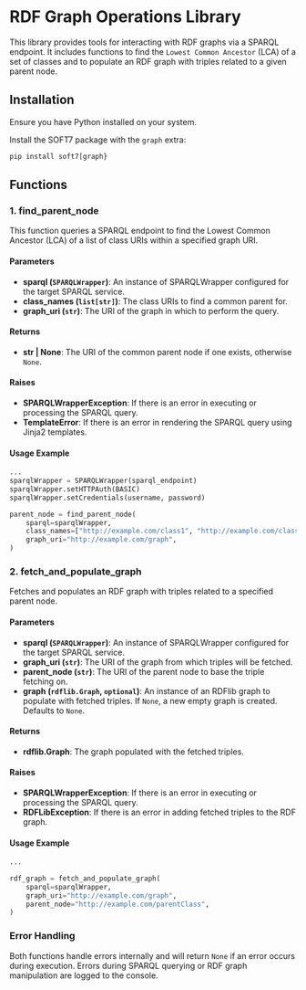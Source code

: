 # RDF Graph Operations Library

This library provides tools for interacting with RDF graphs via a SPARQL endpoint.
It includes functions to find the `Lowest Common Ancestor` (LCA) of a set of classes and to populate an RDF graph with triples related to a given parent node.

## Installation

Ensure you have Python installed on your system.

Install the SOFT7 package with the `graph` extra:

```bash
pip install soft7[graph}
```

## Functions

### 1. find_parent_node

This function queries a SPARQL endpoint to find the Lowest Common Ancestor (LCA) of a list of class URIs within a specified graph URI.

#### Parameters

* **sparql (`SPARQLWrapper`)**: An instance of SPARQLWrapper configured for the target SPARQL service.
* **class_names (`list[str]`)**: The class URIs to find a common parent for.
* **graph_uri (`str`)**: The URI of the graph in which to perform the query.

#### Returns

* **str | None**: The URI of the common parent node if one exists, otherwise `None`.

#### Raises

* **SPARQLWrapperException**: If there is an error in executing or processing the SPARQL query.
* **TemplateError**: If there is an error in rendering the SPARQL query using Jinja2 templates.

#### Usage Example

```python
...
sparqlWrapper = SPARQLWrapper(sparql_endpoint)
sparqlWrapper.setHTTPAuth(BASIC)
sparqlWrapper.setCredentials(username, password)

parent_node = find_parent_node(
    sparql=sparqlWrapper,
    class_names=["http://example.com/class1", "http://example.com/class2"],
    graph_uri="http://example.com/graph",
)
```

### 2. fetch_and_populate_graph

Fetches and populates an RDF graph with triples related to a specified parent node.

#### Parameters

* **sparql (`SPARQLWrapper`)**: An instance of SPARQLWrapper configured for the target SPARQL service.
* **graph_uri (`str`)**: The URI of the graph from which triples will be fetched.
* **parent_node (`str`)**: The URI of the parent node to base the triple fetching on.
* **graph (`rdflib.Graph`, `optional`)**: An instance of an RDFlib graph to populate with fetched triples.
  If `None`, a new empty graph is created. Defaults to `None`.

#### Returns

* **rdflib.Graph**: The graph populated with the fetched triples.

#### Raises

* **SPARQLWrapperException**: If there is an error in executing or processing the SPARQL query.
* **RDFLibException**: If there is an error in adding fetched triples to the RDF graph.

#### Usage Example

```python
...

rdf_graph = fetch_and_populate_graph(
    sparql=sparqlWrapper,
    graph_uri="http://example.com/graph",
    parent_node="http://example.com/parentClass",
)
```

### Error Handling

Both functions handle errors internally and will return `None` if an error occurs during execution.
Errors during SPARQL querying or RDF graph manipulation are logged to the console.
